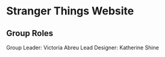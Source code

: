 # Stranger Things Website
## Group Roles
Group Leader: Victoria Abreu
Lead Designer: Katherine Shine